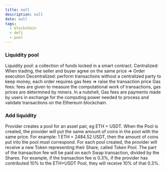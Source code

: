 ```yaml
---
title: null
description: null
date: null
tags:
  - blockchain
  - defi
  - pool
---
```


### Liquidity pool

Liquidity pool: a collection of funds locked in a smart contract. Centralized: When trading, the seller and buyer agree on the same price => Order execution Decentralized: perform transactions without a centralized party to keep money, each order requires gas fees => raise the transaction price Gas fees: fees are given to measure the computational work of transactions, gas prices are determined by miners. In a nutshell, Gas fees are payments made by users in exchange for the computing power needed to process and validate transactions on the Ethereum blockchain.

### Add liquidity

Provider creates a pool for an asset pair, eg ETH + USDT. When the Pool is created, the provider will put the same amount of coins in the pool with the same price. For example: 1 ETH = 2484.52 USDT, then the amount of coins put into the pool must correspond. For each pool created, the provider will receive a new Token representing their Share, called Token Pool. The part of the transaction fee will be paid on each Swap transaction, divided by the Shares. For example, if the transaction fee is 0.3%, if the provider has contributed 10% to the ETH+USDT Pool, they will receive 10% of that 0.3%.
